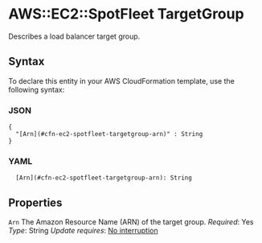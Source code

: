 # AWS::EC2::SpotFleet TargetGroup<a name="aws-properties-ec2-spotfleet-targetgroup"></a>

Describes a load balancer target group\.

## Syntax<a name="aws-properties-ec2-spotfleet-targetgroup-syntax"></a>

To declare this entity in your AWS CloudFormation template, use the following syntax:

### JSON<a name="aws-properties-ec2-spotfleet-targetgroup-syntax.json"></a>

```
{
  "[Arn](#cfn-ec2-spotfleet-targetgroup-arn)" : String
}
```

### YAML<a name="aws-properties-ec2-spotfleet-targetgroup-syntax.yaml"></a>

```
  [Arn](#cfn-ec2-spotfleet-targetgroup-arn): String
```

## Properties<a name="aws-properties-ec2-spotfleet-targetgroup-properties"></a>

`Arn`  <a name="cfn-ec2-spotfleet-targetgroup-arn"></a>
The Amazon Resource Name \(ARN\) of the target group\.
*Required*: Yes
*Type*: String
*Update requires*: [No interruption](https://docs.aws.amazon.com/AWSCloudFormation/latest/UserGuide/using-cfn-updating-stacks-update-behaviors.html#update-no-interrupt)
